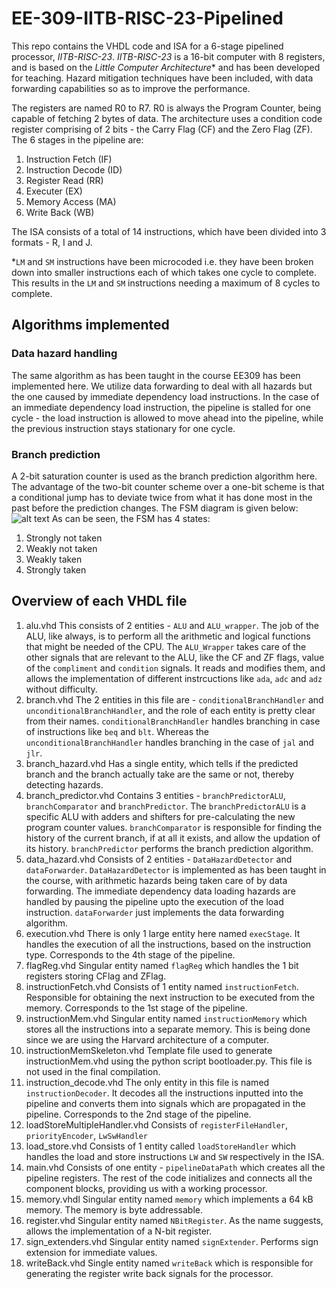 # EE-309-IITB-RISC-23-Pipelined

This repo contains the VHDL code and ISA for a 6-stage pipelined processor, *IITB-RISC-23*. *IITB-RISC-23* is a 16-bit computer with 8 registers, and is based on the *Little Computer Architecture** and has been developed for teaching. Hazard mitigation techniques have been included, with data forwarding capabilities so as to improve the performance.

The registers are named R0 to R7. R0 is always the Program Counter, being capable of fetching 2 bytes of data. The architecture uses a condition code register comprising of 2 bits - the Carry Flag (CF) and the Zero Flag (ZF). The 6 stages in the pipeline are:
1. Instruction Fetch (IF)
2. Instruction Decode (ID)
3. Register Read (RR)
4. Executer (EX)
5. Memory Access (MA)
6. Write Back (WB)

The ISA consists of a total of 14 instructions, which have been divided into 3 formats - R, I and J.

*`LM` and `SM` instructions have been microcoded i.e. they have been broken down into smaller instructions each of which takes one cycle to complete. This results in the `LM` and `SM` instructions needing a maximum of 8 cycles to complete.

## Algorithms implemented

### Data hazard handling
The same algorithm as has been taught in the course EE309 has been implemented here. We utilize data forwarding to deal with all hazards but the one caused by immediate dependency load instructions. In the case of an immediate dependency load instruction, the pipeline is stalled for one cycle - the load instruction is allowed to move ahead into the pipeline, while the previous instruction stays stationary for one cycle. 

### Branch prediction
A 2-bit saturation counter is used as the branch prediction algorithm here. The advantage of the two-bit counter scheme over a one-bit scheme is that a conditional jump has to deviate twice from what it has done most in the past before the prediction changes.
The FSM diagram is given below:
![alt text](https://upload.wikimedia.org/wikipedia/commons/c/c8/Branch_prediction_2bit_saturating_counter-dia.svg)
As can be seen, the FSM has 4 states:
  1. Strongly not taken
  2. Weakly not taken
  3. Weakly taken
  4. Strongly taken

## Overview of each VHDL file

1. alu.vhd
This consists of 2 entities - `ALU` and `ALU_wrapper`. The job of the ALU, like always, is to perform all the arithmetic and logical functions that might be needed of the CPU. The `ALU_Wrapper` takes care of the other signals that are relevant to the ALU, like the CF and ZF flags, value of the `compliment` and `condition` signals. It reads and modifies them, and allows the implementation of different instrcuctions like `ada`, `adc` and `adz` without difficulty.
2. branch.vhd
The 2 entities in this file are - `conditionalBranchHandler` and `unconditionalBranchHandler`, and the role of each entity is pretty clear from their names. `conditionalBranchHandler` handles branching in case of instructions like  `beq` and `blt`. Whereas the `unconditionalBranchHandler` handles branching in the case of `jal` and `jlr`.
3. branch_hazard.vhd
Has a single entity, which tells if the predicted branch and the branch actually take are the same or not, thereby detecting hazards.
4. branch_predictor.vhd
Contains 3 entities - `branchPredictorALU`, `branchComparator` and `branchPredictor`. The `branchPredictorALU` is a specific ALU with adders and shifters for pre-calculating the new program counter values. `branchComparator` is responsible for finding the history of the current branch, if at all it exists, and allow the updation of its history. `branchPredictor` performs the branch prediction algorithm.
5. data_hazard.vhd
Consists of 2 entities - `DataHazardDetector` and `dataForwarder`. `DataHazardDetector` is implemented as has been taught in the course, with arithmetic hazards being taken care of by data forwarding. The immediate dependency data loading hazards are handled by pausing the pipeline upto the execution of the load instruction. `dataForwarder` just implements the data forwarding algorithm. 
6. execution.vhd
There is only 1 large entity here named `execStage`. It handles the execution of all the instructions, based on the instruction type. Corresponds to the 4th stage of the pipeline.
7. flagReg.vhd
Singular entity named `flagReg` which handles the 1 bit registers storing CFlag and ZFlag.
8. instructionFetch.vhd
Consists of 1 entity named `instructionFetch`. Responsible for obtaining the next instruction to be executed from the memory. Corresponds to the 1st stage of the pipeline.
9. instructionMem.vhd
Singular entity named `instructionMemory` which stores all the instructions into a separate memory. This is being done since we are using the Harvard architecture of a computer.
10. instructionMemSkeleton.vhd
Template file used to generate instructionMem.vhd using the python script bootloader.py. This file is not used in the final compilation.
11. instruction_decode.vhd
The only entity in this file is named `instructionDecoder`. It decodes all the instructions inputted into the pipeline and converts them into signals which are propagated in the pipeline. Corresponds to the 2nd stage of the pipeline.
12. loadStoreMultipleHandler.vhd
Consists of `registerFileHandler`, `priorityEncoder`, `LwSwHandler`
11. load_store.vhd
Consists of 1 entity called `loadStoreHandler` which handles the load and store instructions `LW` and `SW` respectively in the ISA.
12. main.vhd
Consists of one entity - `pipelineDataPath` which creates all the pipeline registers. The rest of the code initializes and connects all the component blocks, providing us with a working processor. 
13. memory.vhdl
Singular entity named `memory` which implements a 64 kB memory. The memory is byte addressable.
14. register.vhd
Singular entity named `NBitRegister`. As the name suggests, allows the implementation of a N-bit register. 
15. sign_extenders.vhd
Singular entity named `signExtender`. Performs sign extension for immediate values.
16. writeBack.vhd
Single entity named `writeBack` which is responsible for generating the register write back signals for the processor. 
